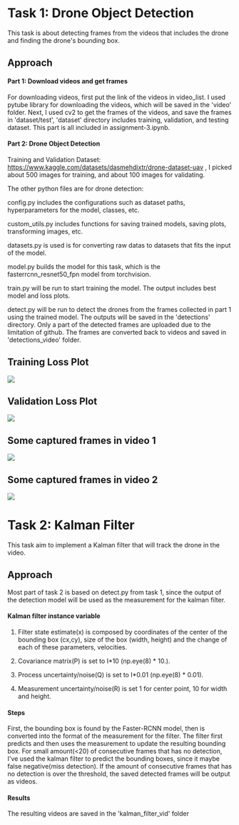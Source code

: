 # Task 1: Drone Object Detection

This task is about detecting frames from the videos that includes the drone and finding the drone's bounding box.

## Approach

#### Part 1: Download videos and get frames

For downloading videos, first put the link of the videos in video_list. I used pytube library for downloading the videos, which will be saved in the 'video' folder. Next, I used cv2 to get the frames of the videos, and save the frames in 'dataset/test', 'dataset' directory includes training, validation, and testing dataset.
This part is all included in assignment-3.ipynb.

#### Part 2: Drone Object Detection

Training and Validation Dataset: https://www.kaggle.com/datasets/dasmehdixtr/drone-dataset-uav , I picked about 500 images for training, and about 100 images for validating.

The other python files are for drone detection: 

config.py includes the configurations such as dataset paths, hyperparameters for the model, classes, etc. 

custom_utils.py includes functions for saving trained models, saving plots, transforming images, etc. 

datasets.py is used is for converting raw datas to datasets that fits the input of the model. 

model.py builds the model for this task, which is the fasterrcnn_resnet50_fpn model from torchvision. 

train.py will be run to start training the model. The output includes best model and loss plots. 

detect.py will be run to detect the drones from the frames collected in part 1 using the trained model. The outputs will be saved in the 'detections' directory. Only a part of the detected frames are uploaded due to the limitation of github. The frames are converted back to videos and saved in 'detections_video' folder.

## Training Loss Plot
![](https://github.com/Jasonchen0317/CSGY-6613-Assignment/blob/main/assignment-3/readme_img/train_loss.png)

## Validation Loss Plot
![](https://github.com/Jasonchen0317/CSGY-6613-Assignment/blob/main/assignment-3/readme_img/valid_loss.png)

## Some captured frames in video 1
![](https://github.com/Jasonchen0317/CSGY-6613-Assignment/blob/main/assignment-3/readme_img/Video_0.gif)

## Some captured frames in video 2
![](https://github.com/Jasonchen0317/CSGY-6613-Assignment/blob/main/assignment-3/readme_img/Video_1.gif)


# Task 2: Kalman Filter 

This task aim to implement a Kalman filter that will track the drone in the video.

## Approach

Most part of task 2 is based on detect.py from task 1, since the output of the detection model will be used as the measurement for the kalman filter. 

#### Kalman filter instance variable

1. Filter state estimate(x) is composed by coordinates of the center of the bounding box (cx,cy), size of the box (width, height) and the change of each of these parameters, velocities.

2. Covariance matrix(P) is set to I*10 (np.eye(8) * 10.).

3. Process uncertainty/noise(Q) is set to I*0.01 (np.eye(8) * 0.01).

4. Measurement uncertainty/noise(R) is set 1 for center point, 10 for width and height.

#### Steps

First, the bounding box is found by the Faster-RCNN model, then is converted into the format of the measurement for the filter. The filter first predicts and then uses the measurement to update the resulting bounding box. 
For small amount(<20) of consecutive frames that has no detection, I've used the kalman filter to predict the bounding boxes, since it maybe false negative(miss detection). If the amount of consecutive frames that has no detection is over the threshold, the saved detected frames will be output as videos. 

#### Results

The resulting videos are saved in the 'kalman_filter_vid' folder
